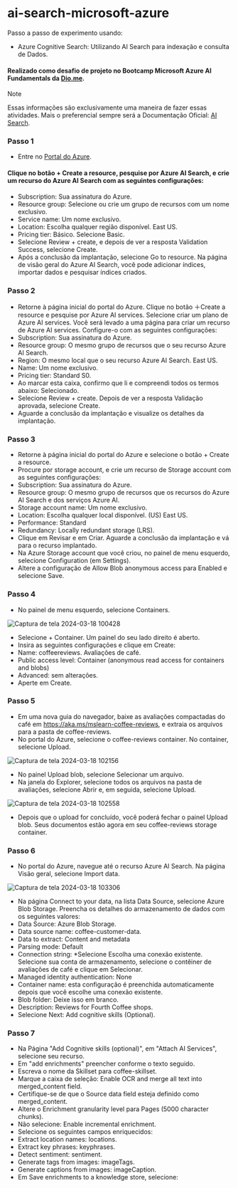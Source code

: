 # ai-search-microsoft-azure
Passo a passo de experimento usando:
  - Azure Cognitive Search: Utilizando AI Search para indexação e consulta de Dados.

 #### Realizado como desafio de projeto no Bootcamp Microsoft Azure AI Fundamentals da [Dio.me](https://www.dio.me/).

 > [!NOTE]
> Essas informações são exclusivamente uma maneira de fazer essas atividades.
>  Mais o preferencial sempre será a Documentação Oficial: [AI Search](https://aka.ms/ai900-ai-search).

### Passo 1
- Entre no [Portal do Azure](https://portal.azure.com/?azure-portal=true).

#### Clique no botão + Create a resource, pesquise por Azure AI Search, e crie um recurso do Azure AI Search com as seguintes configurações:
- Subscription: Sua assinatura do Azure.
- Resource group: Selecione ou crie um grupo de recursos com um nome exclusivo.
- Service name: Um nome exclusivo.
- Location: Escolha qualquer região disponível. East US.
- Pricing tier: Básico. Selecione Basic.
- Selecione Review + create, e depois de ver a resposta Validation Success, selecione Create.
- Após a conclusão da implantação, selecione Go to resource. Na página de visão geral do Azure AI Search, você pode adicionar índices, importar dados e pesquisar índices criados.

### Passo 2
- Retorne à página inicial do portal do Azure. Clique no botão ＋Create a resource e pesquise por Azure AI services. Selecione criar um plano de Azure AI services. Você será levado a uma página para criar um recurso de Azure AI services. Configure-o com as seguintes configurações:
- Subscription: Sua assinatura do Azure.
- Resource group: O mesmo grupo de recursos que o seu recurso Azure AI Search.
- Region: O mesmo local que o seu recurso Azure AI Search. East US.
- Name: Um nome exclusivo.
- Pricing tier: Standard S0.
- Ao marcar esta caixa, confirmo que li e compreendi todos os termos abaixo: Selecionado.
- Selecione Review + create. Depois de ver a resposta Validação aprovada, selecione Create.
- Aguarde a conclusão da implantação e visualize os detalhes da implantação.

### Passo 3
- Retorne à página inicial do portal do Azure e selecione o botão + Create a resource.
- Procure por storage account, e crie um recurso de Storage account com as seguintes configurações:
- Subscription: Sua assinatura do Azure.
- Resource group: O mesmo grupo de recursos que os recursos do Azure AI Search e dos serviços Azure AI.
- Storage account name: Um nome exclusivo.
- Location: Escolha qualquer local disponível. (US) East US.
- Performance: Standard
- Redundancy: Locally redundant storage (LRS).
- Clique em Revisar e em Criar. Aguarde a conclusão da implantação e vá para o recurso implantado.
- Na Azure Storage account que você criou, no painel de menu esquerdo, selecione Configuration (em Settings).
- Altere a configuração de Allow Blob anonymous access para Enabled e selecione Save.

### Passo 4
- No painel de menu esquerdo, selecione Containers.

![Captura de tela 2024-03-18 100428](https://github.com/DalilaDeveloperMobile/dio-practice-microsoft-azure-ai-fundamentals/assets/29806802/5cea760d-7134-4fe0-b909-615ad6dd9ff1)

- Selecione + Container. Um painel do seu lado direito é aberto.
- Insira as seguintes configurações e clique em Create:
- Name: coffeereviews. Avaliações de café.
- Public access level: Container (anonymous read access for containers and blobs)
- Advanced: sem alterações.
- Aperte em Create.

### Passo 5
- Em uma nova guia do navegador, baixe as avaliações compactadas do café em https://aka.ms/mslearn-coffee-reviews, e extraia os arquivos para a pasta de coffee-reviews.
- No portal do Azure, selecione o coffee-reviews container. No container, selecione Upload.

![Captura de tela 2024-03-18 102156](https://github.com/DalilaDeveloperMobile/dio-practice-microsoft-azure-ai-fundamentals/assets/29806802/762a99ff-9750-40df-836c-86cea104cccc)

- No painel Upload blob, selecione Selecionar um arquivo.
- Na janela do Explorer, selecione todos os arquivos na pasta de avaliações, selecione Abrir e, em seguida, selecione Upload.

![Captura de tela 2024-03-18 102558](https://github.com/DalilaDeveloperMobile/dio-practice-microsoft-azure-ai-fundamentals/assets/29806802/6413f799-934b-4916-b587-e39b14a4fc57)

- Depois que o upload for concluído, você poderá fechar o painel Upload blob. Seus documentos estão agora em seu coffee-reviews storage container.

### Passo 6
- No portal do Azure, navegue até o recurso Azure AI Search. Na página Visão geral, selecione Import data.

![Captura de tela 2024-03-18 103306](https://github.com/DalilaDeveloperMobile/dio-practice-microsoft-azure-ai-fundamentals/assets/29806802/3421e372-58ba-4abb-b166-7414b7482baf)

- Na página Connect to your data, na lista Data Source, selecione Azure Blob Storage. Preencha os detalhes do armazenamento de dados com os seguintes valores:
- Data Source: Azure Blob Storage.
- Data source name: coffee-customer-data.
- Data to extract: Content and metadata
- Parsing mode: Default
- Connection string: *Selecione Escolha uma conexão existente. Selecione sua conta de armazenamento, selecione o contêiner de avaliações de café e clique em Selecionar.
- Managed identity authentication: None
- Container name: esta configuração é preenchida automaticamente depois que você escolhe uma conexão existente.
- Blob folder: Deixe isso em branco.
- Description: Reviews for Fourth Coffee shops.
- Selecione Next: Add cognitive skills (Optional).

### Passo 7
- Na Página "Add Cognitive skills (optional)", em "Attach AI Services", selecione seu recurso.
- Em "add enrichments" preencher conforme o texto seguido.
- Escreva o nome da Skillset para coffee-skillset.
- Marque a caixa de seleção: Enable OCR and merge all text into merged_content field.
- Certifique-se de que o Source data field esteja definido como merged_content.
- Altere o Enrichment granularity level para Pages (5000 character chunks).
- Não selecione: Enable incremental enrichment.
- Selecione os seguintes campos enriquecidos:
- Extract location names: locations.
- Extract key phrases: keyphrases.
- Detect sentiment: sentiment.
- Generate tags from images: imageTags.
- Generate captions from images: imageCaption.
- Em Save enrichments to a knowledge store, selecione:
